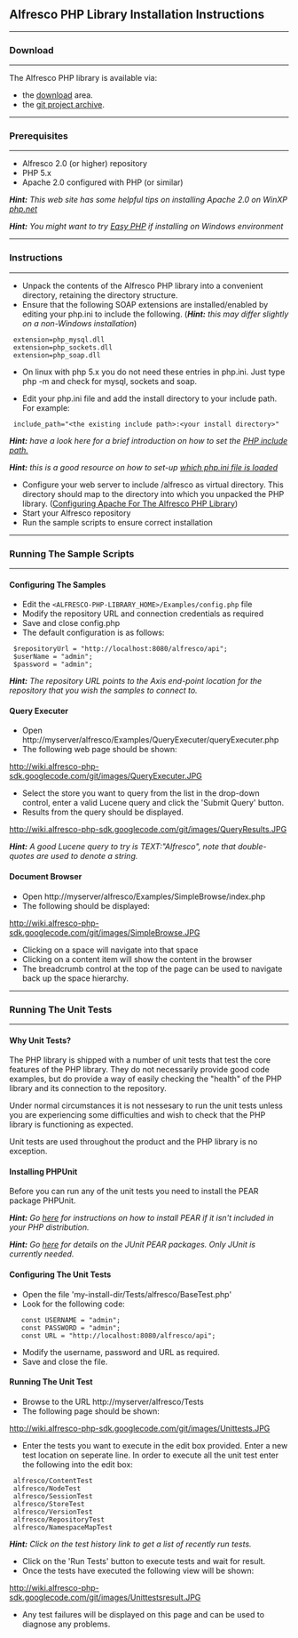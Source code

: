 ## Alfresco PHP Library Installation Instructions ##


---

### Download ###

---


The Alfresco PHP library is available via:

  * the [download](http://code.google.com/p/alfresco-php-sdk/downloads/list) area.
  * the [git project archive](http://code.google.com/p/alfresco-php-sdk/source/checkout).


---

### Prerequisites ###

---


  * Alfresco 2.0 (or higher) repository
  * PHP 5.x
  * Apache 2.0 configured with PHP (or similar)

_**Hint:**  This web site has some helpful tips on installing Apache 2.0 on WinXP [php.net](http://us2.php.net/manual/en/install.windows.apache2.php)_

_**Hint:** You might want to try [Easy PHP](http://www.easyphp.org/) if installing on Windows environment_


---

### Instructions ###

---


  * Unpack the contents of the Alfresco PHP library into a convenient directory, retaining the directory structure.
  * Ensure that the following SOAP extensions are installed/enabled by editing your php.ini to include the following.  (<i><b>Hint:</b> this may differ slightly on a non-Windows installation</i>)

```
 extension=php_mysql.dll
 extension=php_sockets.dll
 extension=php_soap.dll
```

  * On linux with php 5.x you do not need these entries in php.ini. Just type php -m and check for mysql, sockets and soap.

  * Edit your php.ini file and add the install directory to your include path.  For example:

```
 include_path="<the existing include path>:<your install directory>"
```

<i><b>Hint:</b>  have a look here for a brief introduction on how to set the <a href='http://www.modwest.com/help/kb.phtml?qid=98&cat=5'>PHP include path.</a></i>

_**Hint:**  this is a good resource on how to set-up [which php.ini file is loaded](http://www.php.net/manual/en/configuration.file.php)_

  * Configure your web server to include /alfresco as virtual directory.  This directory should map to the directory into which you unpacked the PHP library.  ([Configuring Apache For The Alfresco PHP Library](ConfiguringApacheForTheAlfrescoPHPLibrary.md))
  * Start your Alfresco repository
  * Run the sample scripts to ensure correct installation


---

### Running The Sample Scripts ###

---


#### Configuring The Samples ####

  * Edit the `<ALFRESCO-PHP-LIBRARY_HOME>/Examples/config.php` file
  * Modify the repository URL and connection credentials as required
  * Save and close config.php
  * The default configuration is as follows:

```
 $repositoryUrl = "http://localhost:8080/alfresco/api";
 $userName = "admin";
 $password = "admin";
```

<i><b>Hint:</b>  The repository URL points to the Axis end-point location for the repository that you wish the samples to connect to.</i>

#### Query Executer ####

  * Open http://myserver/alfresco/Examples/QueryExecuter/queryExecuter.php
  * The following web page should be shown:

http://wiki.alfresco-php-sdk.googlecode.com/git/images/QueryExecuter.JPG

  * Select the store you want to query from the list in the drop-down control, enter a valid Lucene query and click  the 'Submit Query' button.
  * Results from the query should be displayed.

http://wiki.alfresco-php-sdk.googlecode.com/git/images/QueryResults.JPG

<i><b>Hint:</b>  A good Lucene query to try is TEXT:"Alfresco", note that double-quotes are used to denote a string.</i>

#### Document Browser ####

  * Open http://myserver/alfresco/Examples/SimpleBrowse/index.php
  * The following should be displayed:

http://wiki.alfresco-php-sdk.googlecode.com/git/images/SimpleBrowse.JPG

  * Clicking on a space will navigate into that space
  * Clicking on a content item will show the content in the browser
  * The breadcrumb control at the top of the page can be used to navigate back up the space hierarchy.


---

### Running The Unit Tests ###

---


#### Why Unit Tests? ####

The PHP library is shipped with a number of unit tests that test the core features of the PHP library.  They do not necessarily provide good code examples, but do provide a way of easily checking the "health" of the PHP library and its connection to the repository.

Under normal circumstances it is not nessesary to run the unit tests unless you are experiencing some difficulties and wish to check that the PHP library is functioning as expected.

Unit tests are used throughout the product and the PHP library is no exception.

#### Installing PHPUnit ####

Before you can run any of the unit tests you need to install the PEAR package PHPUnit.

_**Hint:** Go [here](http://pear.php.net/manual/en/installation.php) for instructions on how to install PEAR if it isn't included in your PHP distribution._

_**Hint:** Go [here](http://pear.phpunit.de/) for details on the JUnit PEAR packages.  Only JUnit is currently needed._

#### Configuring The Unit Tests ####

  * Open the file 'my-install-dir/Tests/alfresco/BaseTest.php'
  * Look for the following code:

```
   const USERNAME = "admin";
   const PASSWORD = "admin";
   const URL = "http://localhost:8080/alfresco/api";
```

  * Modify the username, password and URL as required.
  * Save and close the file.

#### Running The Unit Test ####

  * Browse to the URL http://myserver/alfresco/Tests
  * The following page should be shown:

http://wiki.alfresco-php-sdk.googlecode.com/git/images/Unittests.JPG

  * Enter the tests you want to execute in the edit box provided.  Enter a new test location on seperate line.  In order to execute all the unit test enter the following into the edit box:

```
 alfresco/ContentTest
 alfresco/NodeTest
 alfresco/SessionTest
 alfresco/StoreTest
 alfresco/VersionTest
 alfresco/RepositoryTest
 alfresco/NamespaceMapTest
```

<i><b>Hint:</b>  Click on the test history link to get a list of recently run tests.</i>
  * Click on the 'Run Tests' button to execute tests and wait for result.
  * Once the tests have executed the following view will be shown:

http://wiki.alfresco-php-sdk.googlecode.com/git/images/Unittestsresult.JPG

  * Any test failures will be displayed on this page and can be used to diagnose any problems.